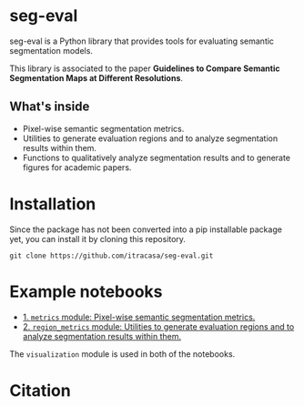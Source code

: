 
# seg-eval

seg-eval is a Python library that provides tools for evaluating semantic segmentation models.

This library is associated to the paper **Guidelines to Compare Semantic Segmentation Maps at Different Resolutions**.


## What's inside

* Pixel-wise semantic segmentation metrics.
* Utilities to generate evaluation regions and to analyze segmentation results within them. 
* Functions to qualitatively analyze segmentation results and to generate figures for academic papers. 

# Installation

Since the package has not been converted into a pip installable package yet, you can install it by cloning this repository.

`git clone https://github.com/itracasa/seg-eval.git`

# Example notebooks

* [1. `metrics` module: Pixel-wise semantic segmentation metrics.](https://github.com/itracasa/seg-eval/blob/main/example_notebooks/1.%20Metrics%20module.ipynb)
* [2. `region_metrics` module: Utilities to generate evaluation regions and to analyze segmentation results within them.](https://github.com/itracasa/seg-eval/blob/main/example_notebooks/2.%20Region%20Metrics%20module.ipynb)

The `visualization` module is used in both of the notebooks.

# Citation
